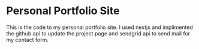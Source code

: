 # Personal Portfolio Site
This is the code to my personal portfolio site. I used nextjs and implimented the github api to update the project page and sendgrid api to send mail for my contact form.
